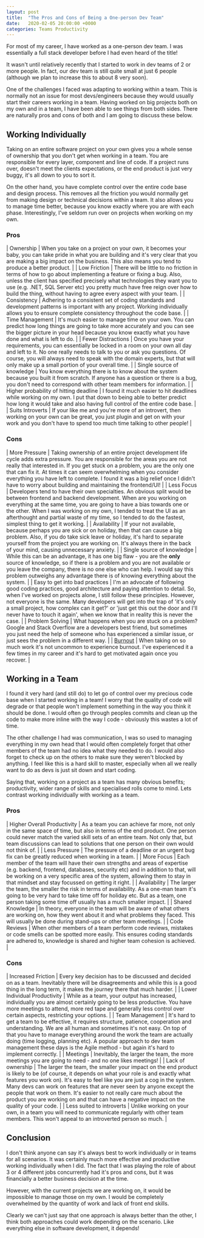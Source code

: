 ```yaml
---
layout: post
title:  "The Pros and Cons of Being a One-person Dev Team"
date:   2020-02-05 20:00:00 +0000
categories: Teams Productivity
---
```

For most of my career, I have worked as a one-person dev team. I was essentially a full stack developer before I had even heard of the title!

It wasn't until relatively recently that I started to work in dev teams of 2 or more people. In fact, our dev team is still quite small at just 6 people (although we plan to increase this to about 8 very soon).

One of the challenges I faced was adapting to working within a team. This is normally not an issue for most devs/engineers because they would usually start their careers working in a team. Having worked on big projects both on my own and in a team, I have been able to see things from both sides. There are naturally pros and cons of both and I am going to discuss these below.

## Working Individually

Taking on an entire software project on your own gives you a whole sense of ownership that you don't get when working in a team. You are responsible for every layer, component and line of code. If a project runs over, doesn't meet the clients expectations, or the end product is just very buggy, it's all down to you to sort it.

On the other hand, you have complete control over the entire code base and design process. This removes all the friction you would normally get from making design or technical decisions within a team. It also allows you to manage time better, because you know exactly where you are with each phase. Interestingly, I've seldom run over on projects when working on my own.

### Pros

| Ownership | When you take on a project on your own, it becomes your baby, you can take pride in what you are building and it's very clear that you are making a big impact on the business. This also means you tend to produce a better product. |
| Low Friction | There will be little to no friction in terms of how to go about implementing a feature or fixing a bug. Also, unless the client has specified precisely what technologies they want you to use (e.g. .NET, SQL Server etc) you pretty much have free reign over how to build the thing, without having to agree every aspect with your team. |
| Consistency | Adhering to a consistent set of coding standards and development patterns is important with any project. Working individually allows you to ensure complete consistency throughout the code base. |
| Time Management | It's much easier to manage time on your own. You can predict how long things are going to take more accurately and you can see the bigger picture in your head because you know exactly what you have done and what is left to do. |
| Fewer Distractions | Once you have your requirements, you can essentially be locked in a room on your own all day and left to it. No one really needs to talk to you or ask you questions. Of course, you will always need to speak with the domain experts, but that will only make up a small portion of your overall time. |
| Single source of knowledge | You know everything there is to know about the system because you built it from scratch. If anyone has a question or there is a bug, you don't need to correspond with other team members for information. |
| Higher probability of hitting deadline | I found it much easier to hit deadlines while working on my own. I put that down to being able to better predict how long it would take and also having full control of the entire code base. |
| Suits Introverts | If your like me and you're more of an introvert, then working on your own can be great, you just plugin and get on with your work and you don't have to spend too much time talking to other people! |

### Cons

| More Pressure | Taking ownership of an entire project development life cycle adds extra pressure. You are responsible for the areas you are not really that interested in. If you get stuck on a problem, you are the only one that can fix it. At times it can seem overwhelming when you consider everything you have left to complete. I found it was a big relief once I didn't have to worry about building and maintaining the frontend/UI! |
| Less Focus | Developers tend to have their own specialties. An obvious split would be between frontend and backend development. When are you working on everything at the same time, you are going to have a bias towards one or the other. When I was working on my own, I tended to treat the UI as an afterthought and partial waste of my time, so I tended to do the fastest, simplest thing to get it working. |
| Availability | If your not available, because perhaps you are sick or on holiday, then that can cause a big problem. Also, if you do take sick leave or holiday, it's hard to separate yourself from the project you are working on. It's always there in the back of your mind, causing unnecessary anxiety. |
| Single source of knowledge | While this can be an advantage, it has one big flaw - you are the **only** source of knowledge, so if there is a problem and you are not available or you leave the company, there is no one else who can help. I would say this problem outweighs any advantage there is of knowing everything about the system. |
| Easy to get into bad practices | I'm an advocate of following good coding practices, good architecture and paying attention to detail. So, when I've worked on projects alone, I still follow these principles. However, not everyone is the same. Many developers will get into the trap of 'it's only a small project, how complex can it get?' or 'just get this out the door and I'll never have to touch it again', when we know that in reality this is never the case. |
| Problem Solving | What happens when you are stuck on a problem? Google and Stack Overflow are a developers best friend, but sometimes you just need the help of someone who has experienced a similar issue, or just sees the problem in a different way. |
| [Burnout](https://dev.to/daraghbyrne/developer-burnout-is-real-2f0p) | When taking on so much work it's not uncommon to experience burnout. I've experienced it a few times in my career and it's hard to get motivated again once you recover. |

## Working in a Team

I found it very hard (and still do) to let go of control over my precious code base when I started working in a team! I worry that the quality of code will degrade or that people won't implement something in the way you think it should be done. I would often go through peoples commits and clean up the code to make more inline with the way I code - obviously this wastes a lot of time.

The other challenge I had was communication, I was so used to managing everything in my own head that I would often completely forget that other members of the team had no idea what they needed to do. I would also forget to check up on the others to make sure they weren't blocked by anything. I feel like this is a hard skill to master, especially when all we really want to do as devs is just sit down and start coding.

Saying that, working on a project as a team has many obvious benefits; productivity, wider range of skills and specialised rolls come to mind. Lets contrast working individually with working as a team.

### Pros

| Higher Overall Productivity | As a team you can achieve far more, not only in the same space of time, but also in terms of the end product. One person could never match the varied skill sets of an entire team. Not only that, but team discussions can lead to solutions that one person on their own would not think of. |
| Less Pressure | The pressure of a deadline or an urgent bug fix can be greatly reduced when working in a team. |
| More Focus | Each member of the team will have their own strengths and areas of expertise (e.g. backend, frontend, databases, security etc) and in addition to that, will be working on a very specific area of the system, allowing them to stay in that mindset and stay focussed on getting it right. |
| Availability | The larger the team, the smaller the risk in terms of availability. As a one-man team it's going to be very hard to take time off for holiday etc. But as a team, one person taking some time off usually has a much smaller impact. |
| Shared Knowledge | In theory, everyone in the team will be aware of what others are working on, how they went about it and what problems they faced. This will usually be done during stand-ups or other team meetings. |
| Code Reviews | When other members of a team perform code reviews, mistakes or code smells can be spotted more easily. This ensures coding standards are adhered to, knowledge is shared and higher team cohesion is achieved. |

### Cons

| Increased Friction | Every key decision has to be discussed and decided on as a team. Inevitably there will be disagreements and while this is a good thing in the long term, it makes the journey there that much harder. |
| Lower Individual Productivity | While as a team, your output has increased, individually you are almost certainly going to be less productive. You have more meetings to attend, more red tape and generally less control over certain aspects, restricting your options. |
| Team Management | It's hard to get a team to be effective, it requires structure, patience, cooperation and understanding. We are all human and sometimes it's not easy. On top of that you have to manage everything around the work the team are actually doing (time logging, planning etc). A popular approach to dev team management these days is the Agile method - but again it's hard to implement correctly. |
| Meetings | Inevitably, the larger the team, the more meetings you are going to need - and no one likes meetings! |
| Lack of ownership | The larger the team, the smaller your impact on the end product is likely to be (of course, it depends on what your role is and exactly what features you work on). It's easy to feel like you are just a cog in the system. Many devs can work on features that are never seen by anyone except the people that work on them. It's easier to not really care much about the product you are working on and that can have a negative impact on the quality of your code. |
| Less suited to introverts | Unlike working on your own, in a team you will need to communicate regularly with other team members. This won't appeal to an introverted person so much. |

## Conclusion

I don't think anyone can say it's always best to work individually or in teams for all scenarios. It was certainly much more effective and productive working individually when I did. The fact that I was playing the role of about 3 or 4 different jobs concurrently had it's pros and cons, but it was financially a better business decision at the time.

However, with the current projects we are working on, it would be impossible to manage those on my own. I would be completely overwhelmed by the quantity of work and lack of front end skills.

Clearly we can't just say that one approach is always better than the other, I think both approaches could work depending on the scenario. Like everything else in software development, it depends!
